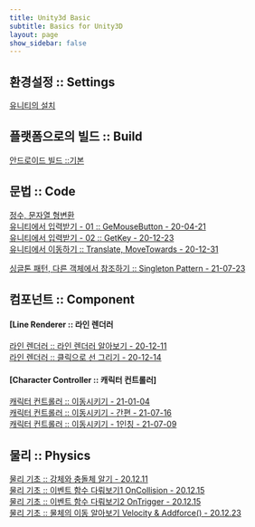 ```yaml
---
title: Unity3d Basic
subtitle: Basics for Unity3D
layout: page
show_sidebar: false
---
```

## 환경설정 :: Settings<br/>
[유니티의 설치](https://beatchoi.github.io/unity3d/basics/2020/04/17/unity_00Installation/)<br/>

## 플랫폼으로의 빌드 :: Build<br/>
[안드로이드 빌드 ::기본](https://beatchoi.github.io/unity3d/basics/2021/01/08/AndroidBuild/)<br/>
  
## 문법 :: Code<br/>
[정수, 문자열 형변환](https://beatchoi.github.io/unity3d/basics/2020/04/23/type-conversion/)<br/>
[유니티에서 입력받기 - 01 :: GeMouseButton - 20-04-21](https://beatchoi.github.io/unity3d/basics/2020/04/21/touch01/)<br/>
[유니티에서 입력받기 - 02 :: GetKey - 20-12-23](https://beatchoi.github.io/unity3d/basics/2020/12/23/Input02/)<br/>
[유니티에서 이동하기 :: Translate, MoveTowards - 20-12-31](https://beatchoi.github.io/unity3d/basics/2020/12/31/BasicMovement/)<br/>
  
[싱글톤 패턴, 다른 객체에서 참조하기 :: Singleton Pattern - 21-07-23](https://beatchoi.github.io/unity3d/basics/2021/07/23/SingletonAndStatic/)<br/>  
  
## 컴포넌트 :: Component<br/>
#### [Line Renderer :: 라인 렌더러  
[라인 렌더러 :: 라인 렌더러 알아보기 - 20-12-11](https://beatchoi.github.io/unity3d/basics/2020/12/11/LineRenderer/)<br/>
[라인 렌더러 :: 클릭으로 선 그리기   - 20-12-14](https://beatchoi.github.io/unity3d/basics/2020/12/14/LineRenderer2/)<br/>  
  
#### [Character Controller :: 캐릭터 컨트롤러]  
[캐릭터 컨트롤러 :: 이동시키기         - 21-01-04](https://beatchoi.github.io/unity3d/basics/2021/01/04/CharacterController01/)<br/>
[캐릭터 컨트롤러 :: 이동시키기 - 간편  - 21-07-16](https://beatchoi.github.io/unity3d/basics/2021/07/16/CharacterController02/)<br/>
[캐릭터 컨트롤러 :: 이동시키기 - 1인칭 - 21-07-09](https://beatchoi.github.io/unity3d/basics/2021/07/09/CharacterController02/)<br/>
  
## 물리 :: Physics<br/>
[물리 기초 :: 강체와 충돌체 알기     - 20.12.11](https://beatchoi.github.io/unity3d/basics/2020/12/11/PhysicsBasic/)<br/>
[물리 기초 :: 이벤트 함수 다뤄보기1 OnCollision  - 20.12.15](https://beatchoi.github.io/unity3d/basics/2020/12/15/PhysicsEvent/)<br/>
[물리 기초 :: 이벤트 함수 다뤄보기2 OnTrigger  - 20.12.15](https://beatchoi.github.io/unity3d/basics/2020/12/15/PhysicsEvent2/)<br/>
[물리 기초 :: 물체의 이동 알아보기 Velocity & Addforce()  - 20.12.23](https://beatchoi.github.io/unity3d/basics/2020/12/23/PhysicsRigidbody/)<br/>
